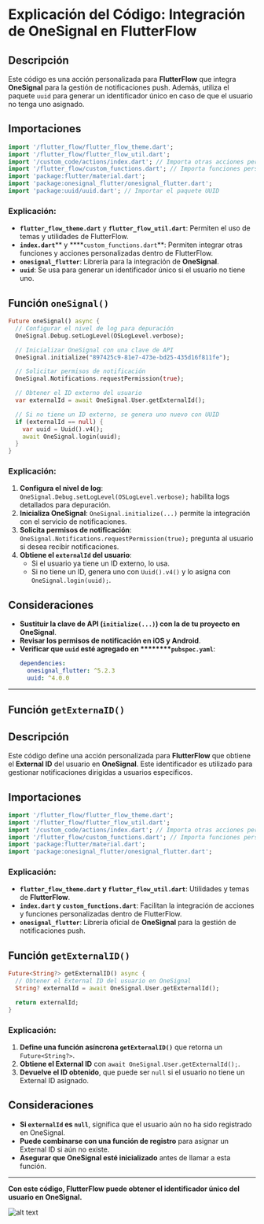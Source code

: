 # Explicación del Código: Integración de OneSignal en FlutterFlow

## Descripción

Este código es una acción personalizada para **FlutterFlow** que integra **OneSignal** para la gestión de notificaciones push. Además, utiliza el paquete `uuid` para generar un identificador único en caso de que el usuario no tenga uno asignado.

## Importaciones

```dart
import '/flutter_flow/flutter_flow_theme.dart';
import '/flutter_flow/flutter_flow_util.dart';
import '/custom_code/actions/index.dart'; // Importa otras acciones personalizadas
import '/flutter_flow/custom_functions.dart'; // Importa funciones personalizadas
import 'package:flutter/material.dart';
import 'package:onesignal_flutter/onesignal_flutter.dart';
import 'package:uuid/uuid.dart'; // Importar el paquete UUID
```

### Explicación:

- **`flutter_flow_theme.dart`** y **`flutter_flow_util.dart`**: Permiten el uso de temas y utilidades de FlutterFlow.
- **`index.dart`**\*\* y \*\*\*\*`custom_functions.dart`\*\*: Permiten integrar otras funciones y acciones personalizadas dentro de FlutterFlow.
- **`onesignal_flutter`**: Librería para la integración de **OneSignal**.
- **`uuid`**: Se usa para generar un identificador único si el usuario no tiene uno.

## Función `oneSignal()`

```dart
Future oneSignal() async {
  // Configurar el nivel de log para depuración
  OneSignal.Debug.setLogLevel(OSLogLevel.verbose);

  // Inicializar OneSignal con una clave de API
  OneSignal.initialize("897425c9-81e7-473e-bd25-435d16f811fe");

  // Solicitar permisos de notificación
  OneSignal.Notifications.requestPermission(true);

  // Obtener el ID externo del usuario
  var externalId = await OneSignal.User.getExternalId();

  // Si no tiene un ID externo, se genera uno nuevo con UUID
  if (externalId == null) {
    var uuid = Uuid().v4();
    await OneSignal.login(uuid);
  }
}
```

### Explicación:

1. **Configura el nivel de log**: `OneSignal.Debug.setLogLevel(OSLogLevel.verbose);` habilita logs detallados para depuración.
2. **Inicializa OneSignal**: `OneSignal.initialize(...)` permite la integración con el servicio de notificaciones.
3. **Solicita permisos de notificación**: `OneSignal.Notifications.requestPermission(true);` pregunta al usuario si desea recibir notificaciones.
4. **Obtiene el ********`externalId`******** del usuario**:
   - Si el usuario ya tiene un ID externo, lo usa.
   - Si no tiene un ID, genera uno con `Uuid().v4()` y lo asigna con `OneSignal.login(uuid);`.

## Consideraciones

- **Sustituir la clave de API (********`initialize(...)`********) con la de tu proyecto en OneSignal**.
- **Revisar los permisos de notificación en iOS y Android**.
- **Verificar que ********`uuid`******** esté agregado en \*\*\*\*****`pubspec.yaml`**:
  ```yaml
  dependencies:
    onesignal_flutter: ^5.2.3
    uuid: ^4.0.0
  ```

---

## Función `getExternaID()`

## Descripción
Este código define una acción personalizada para **FlutterFlow** que obtiene el **External ID** del usuario en **OneSignal**. Este identificador es utilizado para gestionar notificaciones dirigidas a usuarios específicos.

## Importaciones
```dart
import '/flutter_flow/flutter_flow_theme.dart';
import '/flutter_flow/flutter_flow_util.dart';
import '/custom_code/actions/index.dart'; // Importa otras acciones personalizadas
import '/flutter_flow/custom_functions.dart'; // Importa funciones personalizadas
import 'package:flutter/material.dart';
import 'package:onesignal_flutter/onesignal_flutter.dart';
```
### Explicación:
- **`flutter_flow_theme.dart` y `flutter_flow_util.dart`**: Utilidades y temas de **FlutterFlow**.
- **`index.dart` y `custom_functions.dart`**: Facilitan la integración de acciones y funciones personalizadas dentro de FlutterFlow.
- **`onesignal_flutter`**: Librería oficial de **OneSignal** para la gestión de notificaciones push.

## Función `getExternalID()`
```dart
Future<String?> getExternalID() async {
  // Obtener el External ID del usuario en OneSignal
  String? externalId = await OneSignal.User.getExternalId();

  return externalId;
}
```
### Explicación:
1. **Define una función asíncrona `getExternalID()`** que retorna un `Future<String?>`.
2. **Obtiene el External ID** con `await OneSignal.User.getExternalId();`.
3. **Devuelve el ID obtenido**, que puede ser `null` si el usuario no tiene un External ID asignado.

## Consideraciones
- **Si `externalId` es `null`**, significa que el usuario aún no ha sido registrado en OneSignal.
- **Puede combinarse con una función de registro** para asignar un External ID si aún no existe.
- **Asegurar que OneSignal esté inicializado** antes de llamar a esta función.

---
**Con este código, FlutterFlow puede obtener el identificador único del usuario en OneSignal.**


![alt text](image.png)
